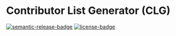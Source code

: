 # Contributor List Generator (CLG)

[![semantic-release-badge][]][semantic-release]
[![license-badge]][license]

<!-- Links -->

[semantic-release-badge]: https://img.shields.io/badge/%20%20%F0%9F%93%A6%F0%9F%9A%80-semantic--release-e10079.svg
[license-badge]: https://img.shields.io/github/license/ScriptArts/TUSB_ProgressViewer

[semantic-release]: https://github.com/semantic-release/semantic-release
[license]: ./LICENSE
